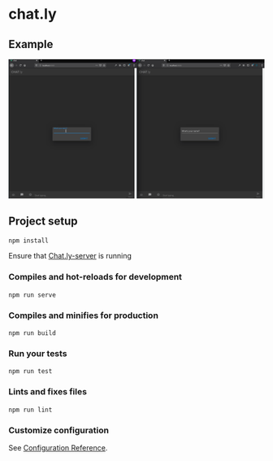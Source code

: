# chat.ly

## Example

![Chat example](repo_assets/example.gif)

## Project setup
```
npm install
```
Ensure that [Chat.ly-server](https://github.com/jburnham96/chat.ly-server) is running

### Compiles and hot-reloads for development
```
npm run serve
```

### Compiles and minifies for production
```
npm run build
```

### Run your tests
```
npm run test
```

### Lints and fixes files
```
npm run lint
```

### Customize configuration
See [Configuration Reference](https://cli.vuejs.org/config/).
